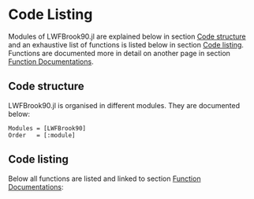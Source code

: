 # Code Listing
Modules of LWFBrook90.jl are explained below in section [Code structure](@ref) and an exhaustive list of functions is listed below in section [Code listing](@ref).
Functions are documented more in detail on another page in section [Function Documentations](@ref).

## Code structure
LWFBrook90.jl is organised in different modules. They are documented below:

```@autodocs
Modules = [LWFBrook90]
Order   = [:module]
```

## Code listing
Below all functions are listed and linked to section [Function Documentations](@ref):
```@index
```